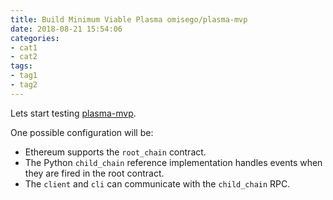 ```yaml
---
title: Build Minimum Viable Plasma omisego/plasma-mvp
date: 2018-08-21 15:54:06
categories:
- cat1
- cat2
tags:
- tag1
- tag2
---
```


Lets start testing [plasma-mvp](https://github.com/omisego/plasma-mvp).

One possible configuration will be:

+ Ethereum supports the `root_chain` contract.
+ The Python `child_chain` reference implementation handles events when they are fired in the root contract.
+ The `client` and `cli` can communicate with the `child_chain` RPC.
